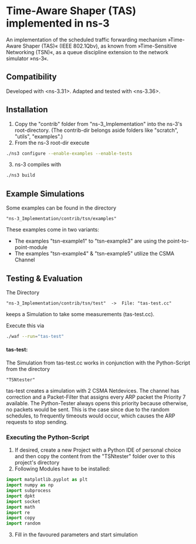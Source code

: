 # Time-Aware Shaper (TAS) implemented in ns-3

An implementation of the scheduled traffic forwarding mechanism »Time-Aware Shaper (TAS)« (IEEE 802.1Qbv), as known from »Time-Sensitive Networking (TSN)«, as a queue discipline extension to the network simulator »ns-3«.

## Compatibility
Developed with <ns-3.31>. Adapted and tested with <ns-3.36>.

## Installation
1) Copy the "contrib" folder from "ns-3_Implementation" into the ns-3's root-directory. (The contrib-dir belongs aside folders like "scratch", "utils", "examples".)
2) From the ns-3 root-dir execute
```bash
./ns3 configure --enable-examples --enable-tests
```
3) ns-3 compiles with
```bash
./ns3 build
```


## Example Simulations
Some examples can be found in the directory
```
"ns-3_Implementation/contrib/tsn/examples"
```
These examples come in two variants:

- The examples "tsn-example1" to "tsn-example3" are using the point-to-point-module
- The examples "tsn-example4" & "tsn-example5" utilize the CSMA Channel



## Testing & Evaluation
The Directory
```
"ns-3_Implementation/contrib/tsn/test"  ->  File: "tas-test.cc"
```
keeps a Simulation to take some measurements (tas-test.cc).

Execute this via
```bash
./waf --run="tas-test"
```

#### tas-test:
The Simulation from tas-test.cc works in conjunction with the Python-Script from the directory
```
"TSNtester"
```

tas-test creates a simulation with 2 CSMA Netdevices. The channel has correction and a Packet-Filter that assigns every ARP packet the Priority 7 available.
The Python-Tester always opens this priority because otherwise, no packets would be sent. This is the case since due to the random schedules, to frequently timeouts would occur, which causes the ARP requests to stop sending.


### Executing the Python-Script

1) If desired, create a new Project with a Python IDE of personal choice and then copy the content from the "TSNtester" folder over to this project's directory
2) Following Modules have to be installed:
```python
import matplotlib.pyplot as plt
import numpy as np
import subprocess
import dpkt
import socket
import math
import re
import copy
import random
```
3) Fill in the favoured parameters and start simulation
